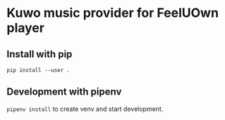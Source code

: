 # Kuwo music provider for FeelUOwn player

## Install with pip
`pip install --user .`

## Development with pipenv
`pipenv install` to create venv and start development.
